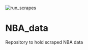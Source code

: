 <!-- badges: start -->
![run_scrapes](https://github.com/JaseZiv/NBA_data/workflows/run_scrapes/badge.svg)
<!-- badges: end -->

# NBA_data
Repository to hold scraped NBA data

